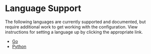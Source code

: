 # Language Support
The following languages are currently supported and documented, but require additional work to get working with the configuration. View instructions for setting 
a language up by clicking the appropriate link.
* [Go](languages/go.md)
* [Python](languages/python.md)
